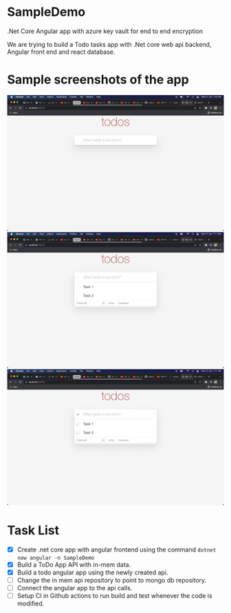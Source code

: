# SampleDemo
.Net Core Angular app with azure key vault for end to end encryption

We are trying to build a Todo tasks app with .Net core web api backend, Angular front end and react database.

# Sample screenshots of the app
![Initial Screen](initial.png)
![Tasks Screen](tasks.png)
![Completed Tasks](completed.png)

# Task List
- [x] Create .net core app with angular frontend using the command `dotnet new angular -n SampleDemo`
- [x] Build a ToDo App API with in-mem data.
- [x] Build a todo angular app using the newly created api.
- [ ] Change the in mem api repository to point to mongo db repository.
- [ ] Connect the angular app to the api calls.
- [ ] Setup CI in Github actions to run build and test whenever the code is modified.